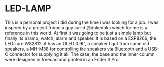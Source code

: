 # LED-LAMP

This is a personal project i did during the time i was looking for a job. I was inspired by a project frome a guy caled @dukedoks which for me is a reference in this world. At first it was going to be just a simple lamp but finally its a lamp, watch, alarm and speaker. It is based on a ESP8266, the LEDs are WS2812, it  has an OLED 0.91", a speaker I got from some old speakers, a MH-M38 for controlling the speakers via Bluetooth and a USB-C connector for supplying it all. The case, the base and the inner column were designed in freecad and printed in an Ender 3 Pro.

